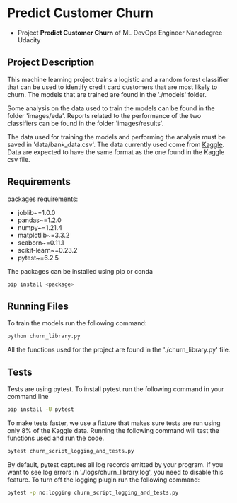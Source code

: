 # Predict Customer Churn

- Project **Predict Customer Churn** of ML DevOps Engineer Nanodegree Udacity

## Project Description

This machine learning project trains a logistic and a random forest classifier that can be used
to identify credit card customers that are most likely to churn. The models that 
are trained are found in the './models' folder. 

Some analysis on the data used to train the models can be found in the folder 
'images/eda'. Reports related to the performance of the two classifiers can be found in 
the folder 'images/results'.

The data used for training the models and performing the analysis must be saved in 
'data/bank_data.csv'. The data currently used come from [Kaggle](https://www.kaggle.com/sakshigoyal7/credit-card-customers?select=BankChurners.csv). 
Data are expected to have the same format as the one found in the Kaggle csv file.

## Requirements
packages requirements:

  - joblib~=1.0.0
  - pandas~=1.2.0
  - numpy~=1.21.4
  - matplotlib~=3.3.2
  - seaborn~=0.11.1
  - scikit-learn~=0.23.2
  - pytest~=6.2.5

The packages can be installed using pip or conda
```bash
pip install <package>
```

## Running Files
To train the models run the following command:
```bash
python churn_library.py
```
All the functions used for the project are found in the 
'./churn_library.py' file.

## Tests
Tests are using pytest. To install pytest run the following command in your command line
```bash
pip install -U pytest
```
To make tests faster, we use a fixture that makes sure tests are run using only 8% of the Kaggle data.
Running the following command will test the functions used and run the code.
```bash
pytest churn_script_logging_and_tests.py
```
By default, pytest captures all log records emitted by your program. If you want to see 
log errors in './logs/churn_library.log', you need to disable this feature. 
To turn off the logging plugin run the following command:
```bash
pytest -p no:logging churn_script_logging_and_tests.py

```




